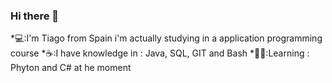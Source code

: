 ### Hi there 👋

*💻:I'm Tiago from Spain i'm actually studying in a application programming course
*☕:I have knowledge in : Java, SQL, GIT and Bash
*🧑‍🎓:Learning : Phyton and C# at he moment

